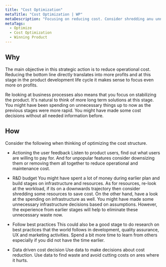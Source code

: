 ```yaml
---
title: "Cost Optimization"
metaTitle: "Cost Optimization | WP"
metaDescription: "Focusing on reducing cost. Consider shredding anu unnecessary waste in platform services, tech debt backlog or team structure. Look into on process improvements."
metaTags:
  - Optimize
  - Cost Optimization
  - Winning Product
---
```


## Why
The main objective in this strategic action is to reduce operational cost. Reducing the bottom line directly translates into more profits and at this stage in the product development life cycle it makes sense to focus even more on profits.

Re looking at business processes also means that you focus on stabilizing the product. It's natural to think of more long term solutions at this stage. You might have been spending on unnecessary things up to now as the previous stages were more rapid. You might have made some cost decisions without all needed information before. 


## How
Consider the following when thinking of optimizing the cost structure.

- Actioning the user feedback
Listen to product users, find out what users are willing to pay for. And for unpopular features consider downsizing them or removing them all together to reduce operational and maintenance cost. 

- R&D budget
You might have spent a lot of money during earlier plan and build stages on infrastructure and resources. As for resources, re-look at the workload, if its on a downwards trajectory then consider shredding some resources to save cost. On the other hand, have a look at the spending on infrastructure as well. You might have made some unnecessary infrastructure decisions based on assumptions. However, the experience from earlier stages will help to eliminate these unnecessary waste now.

- Follow best practices
This could also be a good stage to do research on best practices that the world follows in development, quality assurance, UX and marketing activities. Spend a bit more time to learn from others especially if you did not have the time earlier.

- Data driven cost decision
Use data to make decisions about cost reduction. Use data to find waste and avoid cutting costs on ares where it hurts.
